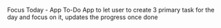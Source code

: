 Focus Today - App 
To-Do App to let user to create 3 primary task for the day and focus on it, updates the progress once done
